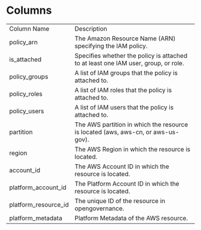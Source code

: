 # Columns  

<table>
	<tr><td>Column Name</td><td>Description</td></tr>
	<tr><td>policy_arn</td><td>The Amazon Resource Name (ARN) specifying the IAM policy.</td></tr>
	<tr><td>is_attached</td><td>Specifies whether the policy is attached to at least one IAM user, group, or role.</td></tr>
	<tr><td>policy_groups</td><td>A list of IAM groups that the policy is attached to.</td></tr>
	<tr><td>policy_roles</td><td>A list of IAM roles that the policy is attached to.</td></tr>
	<tr><td>policy_users</td><td>A list of IAM users that the policy is attached to.</td></tr>
	<tr><td>partition</td><td>The AWS partition in which the resource is located (aws, aws-cn, or aws-us-gov).</td></tr>
	<tr><td>region</td><td>The AWS Region in which the resource is located.</td></tr>
	<tr><td>account_id</td><td>The AWS Account ID in which the resource is located.</td></tr>
	<tr><td>platform_account_id</td><td>The Platform Account ID in which the resource is located.</td></tr>
	<tr><td>platform_resource_id</td><td>The unique ID of the resource in opengovernance.</td></tr>
	<tr><td>platform_metadata</td><td>Platform Metadata of the AWS resource.</td></tr>
</table>
